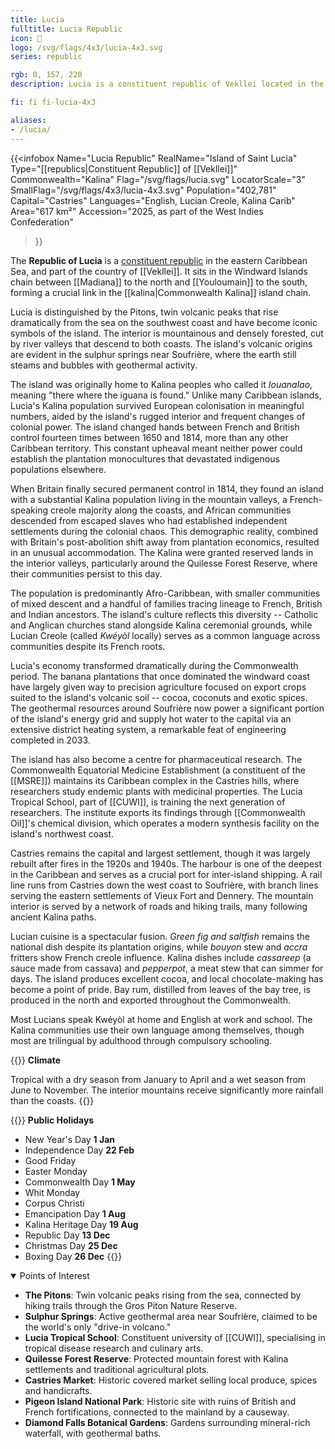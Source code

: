 ```yaml
---
title: Lucia
fulltitle: Lucia Republic
icon: 🌴
logo: /svg/flags/4x3/lucia-4x3.svg
series: republic

rgb: 0, 157, 220
description: Lucia is a constituent republic of Vekllei located in the eastern Caribbean Sea.

fi: fi fi-lucia-4x3

aliases:
- /lucia/
---
```

{{<infobox
	 Name="Lucia Republic"
	 RealName="Island of Saint Lucia"
	 Type="[[republics|Constituent Republic]] of [[Vekllei]]"
	 Commonwealth="Kalina"
	 Flag="/svg/flags/lucia.svg"
	 LocatorScale="3"
	 SmallFlag="/svg/flags/4x3/lucia-4x3.svg"
	 Population="402,781"
	 Capital="Castries"
	 Languages="English, Lucian Creole, Kalina Carib"
	 Area="617 km²"
	 Accession="2025, as part of the West Indies Confederation"
 >}}

The <span class="fi fi-lucia-4x3"></span> **Republic of Lucia** is a [constituent republic](/republics/) in the eastern Caribbean Sea, and part of the country of [[Vekllei]]. It sits in the Windward Islands chain between [[Madiana]] to the north and [[Youloumain]] to the south, forming a crucial link in the [[kalina|Commonwealth Kalina]] island chain.

Lucia is distinguished by the Pitons, twin volcanic peaks that rise dramatically from the sea on the southwest coast and have become iconic symbols of the island. The interior is mountainous and densely forested, cut by river valleys that descend to both coasts. The island's volcanic origins are evident in the sulphur springs near Soufrière, where the earth still steams and bubbles with geothermal activity.

The island was originally home to Kalina peoples who called it *Iouanalao*, meaning "there where the iguana is found." Unlike many Caribbean islands, Lucia's Kalina population survived European colonisation in meaningful numbers, aided by the island's rugged interior and frequent changes of colonial power. The island changed hands between French and British control fourteen times between 1650 and 1814, more than any other Caribbean territory. This constant upheaval meant neither power could establish the plantation monocultures that devastated indigenous populations elsewhere.

When Britain finally secured permanent control in 1814, they found an island with a substantial Kalina population living in the mountain valleys, a French-speaking creole majority along the coasts, and African communities descended from escaped slaves who had established independent settlements during the colonial chaos. This demographic reality, combined with Britain's post-abolition shift away from plantation economics, resulted in an unusual accommodation. The Kalina were granted reserved lands in the interior valleys, particularly around the Quilesse Forest Reserve, where their communities persist to this day.

The population is predominantly Afro-Caribbean, with smaller communities of mixed descent and a handful of families tracing lineage to French, British and Indian ancestors. The island's culture reflects this diversity -- Catholic and Anglican churches stand alongside Kalina ceremonial grounds, while Lucian Creole (called *Kwéyòl* locally) serves as a common language across communities despite its French roots.

Lucia's economy transformed dramatically during the Commonwealth period. The banana plantations that once dominated the windward coast have largely given way to precision agriculture focused on export crops suited to the island's volcanic soil -- cocoa, coconuts and exotic spices. The geothermal resources around Soufrière now power a significant portion of the island's energy grid and supply hot water to the capital via an extensive district heating system, a remarkable feat of engineering completed in 2033.

The island has also become a centre for pharmaceutical research. The Commonwealth Equatorial Medicine Establishment (a constituent of the [[MSRE]]) maintains its Caribbean complex in the Castries hills, where researchers study endemic plants with medicinal properties. The Lucia Tropical School, part of [[CUWI]], is training the next generation of researchers. The institute exports its findings through [[Commonwealth Oil]]'s chemical division, which operates a modern synthesis facility on the island's northwest coast.

Castries remains the capital and largest settlement, though it was largely rebuilt after fires in the 1920s and 1940s. The harbour is one of the deepest in the Caribbean and serves as a crucial port for inter-island shipping. A rail line runs from Castries down the west coast to Soufrière, with branch lines serving the eastern settlements of Vieux Fort and Dennery. The mountain interior is served by a network of roads and hiking trails, many following ancient Kalina paths.

Lucian cuisine is a spectacular fusion. *Green fig and saltfish* remains the national dish despite its plantation origins, while *bouyon* stew and *accra* fritters show French creole influence. Kalina dishes include *cassareep* (a sauce made from cassava) and *pepperpot*, a meat stew that can simmer for days. The island produces excellent cocoa, and local chocolate-making has become a point of pride. Bay rum, distilled from leaves of the bay tree, is produced in the north and exported throughout the Commonwealth.

Most Lucians speak Kwéyòl at home and English at work and school. The Kalina communities use their own language among themselves, though most are trilingual by adulthood through compulsory schooling.

{{<note table>}}
**Climate**

Tropical with a dry season from January to April and a wet season from June to November. The interior mountains receive significantly more rainfall than the coasts.
{{</note>}}

{{<note table>}}
**Public Holidays**

* New Year's Day **1 Jan**
* Independence Day **22 Feb**
* Good Friday
* Easter Monday
* Commonwealth Day **1 May**
* Whit Monday
* Corpus Christi
* Emancipation Day **1 Aug**
* Kalina Heritage Day **19 Aug**
* Republic Day **13 Dec**
* Christmas Day **25 Dec**
* Boxing Day **26 Dec**
{{</note>}}

<details open>
<summary>Points of Interest</summary>

- **The Pitons**: Twin volcanic peaks rising from the sea, connected by hiking trails through the Gros Piton Nature Reserve.
- **Sulphur Springs**: Active geothermal area near Soufrière, claimed to be the world's only "drive-in volcano."
- **Lucia Tropical School**: Constituent university of [[CUWI]], specialising in tropical disease research and culinary arts.
- **Quilesse Forest Reserve**: Protected mountain forest with Kalina settlements and traditional agricultural plots.
- **Castries Market**: Historic covered market selling local produce, spices and handicrafts.
- **Pigeon Island National Park**: Historic site with ruins of British and French fortifications, connected to the mainland by a causeway.
- **Diamond Falls Botanical Gardens**: Gardens surrounding mineral-rich waterfall, with geothermal baths.
</details>